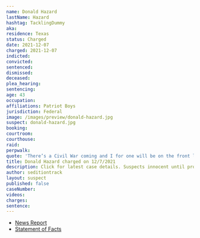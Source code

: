 ```yaml
---
name: Donald Hazard
lastName: Hazard
hashtag: TacklingDummy
aka:
residence: Texas
status: Charged
date: 2021-12-07
charged: 2021-12-07
indicted:
convicted:
sentenced:
dismissed:
deceased:
plea_hearing:
sentencing:
age: 43
occupation:
affiliations: Patriot Boys
jurisdiction: Federal
image: /images/preview/donald-hazard.jpg
suspect: donald-hazard.jpg
booking:
courtroom:
courthouse:
raid:
perpwalk:
quote: 'There’s a Civil War coming and I for one will be on the front lines taking out as many of those sons of bitches as I possibly can.'
title: Donald Hazard charged on 12/7/2021
description: Click for latest case details. Suspects innocent until proven guilty.
author: seditiontrack
layout: suspect
published: false
caseNumber:
videos:
charges:
sentence:
---
```

- [News Report](https://www.dallasnews.com/news/crime/2021/12/14/tarrant-county-men-arrested-after-feds-say-they-fought-with-police-at-capitol-on-jan-6/)
- [Statement of Facts](https://www.justice.gov/usao-dc/press-release/file/1456571/download)
